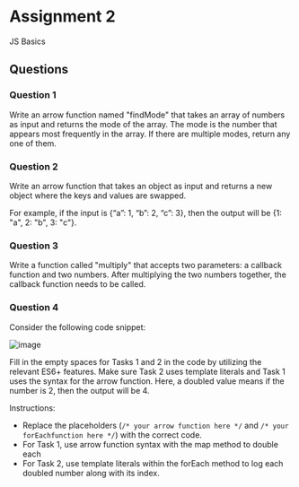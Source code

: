 # Assignment 2

JS Basics

## Questions
### Question 1
Write an arrow function named "findMode" that takes an array of numbers as input and returns the mode of the array. The mode is the number that appears most frequently in the array. If there are multiple modes, return any one of them.

### Question 2
Write an arrow function that takes an object as input and returns a new object where the keys and values are swapped.

For example, if the input is {“a”: 1, “b”: 2, “c”: 3}, then the output will be {1: "a", 2: "b", 3: "c"}.

### Question 3
Write a function called "multiply" that accepts two parameters: a callback function and two numbers. After multiplying the two numbers together, the callback function needs to be called.

### Question 4
Consider the following code snippet:

![image](https://github.com/ShambaC/CU-MSC-DBMS-SEM2/assets/38806897/feebf3ff-e1c5-4faa-9509-24dab25a6e00)

Fill in the empty spaces for Tasks 1 and 2 in the code by utilizing the relevant ES6+ features. Make sure Task 2 uses template literals and Task 1 uses the syntax for the arrow function. Here, a doubled value means if the number is 2, then the output will be 4.

Instructions:
- Replace the placeholders (`/* your arrow function here */` and `/* your forEachfunction here */`) with the correct code.
- For Task 1, use arrow function syntax with the map method to double each
- For Task 2, use template literals within the forEach method to log each doubled number along with its index.
